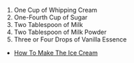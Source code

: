 1. One Cup of Whipping Cream
2. One-Fourth Cup of Sugar
3. Two Tablespoon of Milk
4. Two Tablespoon of Milk Powder
5. Three or Four Drops of Vanilla Essence
- [How To Make The Ice Cream](recipe.md)
